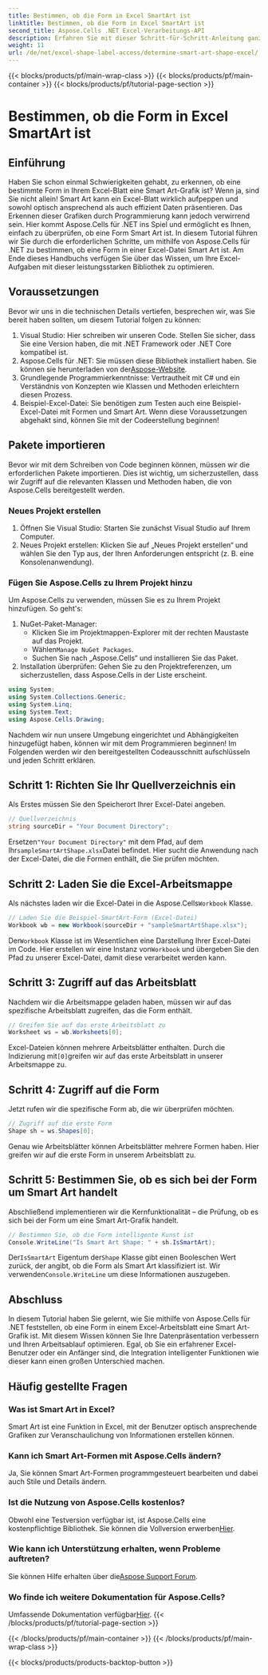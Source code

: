```yaml
---
title: Bestimmen, ob die Form in Excel SmartArt ist
linktitle: Bestimmen, ob die Form in Excel SmartArt ist
second_title: Aspose.Cells .NET Excel-Verarbeitungs-API
description: Erfahren Sie mit dieser Schritt-für-Schritt-Anleitung ganz einfach, wie Sie mit Aspose.Cells für .NET prüfen, ob es sich bei einer Form in Excel um Smart Art handelt. Perfekt für die Automatisierung von Excel-Aufgaben.
weight: 11
url: /de/net/excel-shape-label-access/determine-smart-art-shape-excel/
---
```


{{< blocks/products/pf/main-wrap-class >}}
{{< blocks/products/pf/main-container >}}
{{< blocks/products/pf/tutorial-page-section >}}

# Bestimmen, ob die Form in Excel SmartArt ist

## Einführung
Haben Sie schon einmal Schwierigkeiten gehabt, zu erkennen, ob eine bestimmte Form in Ihrem Excel-Blatt eine Smart Art-Grafik ist? Wenn ja, sind Sie nicht allein! Smart Art kann ein Excel-Blatt wirklich aufpeppen und sowohl optisch ansprechend als auch effizient Daten präsentieren. Das Erkennen dieser Grafiken durch Programmierung kann jedoch verwirrend sein. Hier kommt Aspose.Cells für .NET ins Spiel und ermöglicht es Ihnen, einfach zu überprüfen, ob eine Form Smart Art ist. 
In diesem Tutorial führen wir Sie durch die erforderlichen Schritte, um mithilfe von Aspose.Cells für .NET zu bestimmen, ob eine Form in einer Excel-Datei Smart Art ist. Am Ende dieses Handbuchs verfügen Sie über das Wissen, um Ihre Excel-Aufgaben mit dieser leistungsstarken Bibliothek zu optimieren.
## Voraussetzungen
Bevor wir uns in die technischen Details vertiefen, besprechen wir, was Sie bereit haben sollten, um diesem Tutorial folgen zu können:
1. Visual Studio: Hier schreiben wir unseren Code. Stellen Sie sicher, dass Sie eine Version haben, die mit .NET Framework oder .NET Core kompatibel ist.
2.  Aspose.Cells für .NET: Sie müssen diese Bibliothek installiert haben. Sie können sie herunterladen von der[Aspose-Website](https://releases.aspose.com/cells/net/).
3. Grundlegende Programmierkenntnisse: Vertrautheit mit C# und ein Verständnis von Konzepten wie Klassen und Methoden erleichtern diesen Prozess.
4. Beispiel-Excel-Datei: Sie benötigen zum Testen auch eine Beispiel-Excel-Datei mit Formen und Smart Art.
Wenn diese Voraussetzungen abgehakt sind, können Sie mit der Codeerstellung beginnen!
## Pakete importieren
Bevor wir mit dem Schreiben von Code beginnen können, müssen wir die erforderlichen Pakete importieren. Dies ist wichtig, um sicherzustellen, dass wir Zugriff auf die relevanten Klassen und Methoden haben, die von Aspose.Cells bereitgestellt werden.
### Neues Projekt erstellen
1. Öffnen Sie Visual Studio:
   Starten Sie zunächst Visual Studio auf Ihrem Computer.
2. Neues Projekt erstellen:
   Klicken Sie auf „Neues Projekt erstellen“ und wählen Sie den Typ aus, der Ihren Anforderungen entspricht (z. B. eine Konsolenanwendung).
### Fügen Sie Aspose.Cells zu Ihrem Projekt hinzu
Um Aspose.Cells zu verwenden, müssen Sie es zu Ihrem Projekt hinzufügen. So geht's:
1. NuGet-Paket-Manager:
   - Klicken Sie im Projektmappen-Explorer mit der rechten Maustaste auf das Projekt.
   -  Wählen`Manage NuGet Packages`.
   - Suchen Sie nach „Aspose.Cells“ und installieren Sie das Paket.
2. Installation überprüfen:
   Gehen Sie zu den Projektreferenzen, um sicherzustellen, dass Aspose.Cells in der Liste erscheint. 
```csharp
using System;
using System.Collections.Generic;
using System.Linq;
using System.Text;
using Aspose.Cells.Drawing;
```
Nachdem wir nun unsere Umgebung eingerichtet und Abhängigkeiten hinzugefügt haben, können wir mit dem Programmieren beginnen! Im Folgenden werden wir den bereitgestellten Codeausschnitt aufschlüsseln und jeden Schritt erklären.
## Schritt 1: Richten Sie Ihr Quellverzeichnis ein
Als Erstes müssen Sie den Speicherort Ihrer Excel-Datei angeben.
```csharp
// Quellverzeichnis
string sourceDir = "Your Document Directory";
```
 Ersetzen`"Your Document Directory"` mit dem Pfad, auf dem Ihr`sampleSmartArtShape.xlsx`Datei befindet. Hier sucht die Anwendung nach der Excel-Datei, die die Formen enthält, die Sie prüfen möchten.
## Schritt 2: Laden Sie die Excel-Arbeitsmappe
 Als nächstes laden wir die Excel-Datei in die Aspose.Cells`Workbook` Klasse.
```csharp
// Laden Sie die Beispiel-SmartArt-Form (Excel-Datei)
Workbook wb = new Workbook(sourceDir + "sampleSmartArtShape.xlsx");
```
 Der`Workbook` Klasse ist im Wesentlichen eine Darstellung Ihrer Excel-Datei im Code. Hier erstellen wir eine Instanz von`Workbook` und übergeben Sie den Pfad zu unserer Excel-Datei, damit diese verarbeitet werden kann.
## Schritt 3: Zugriff auf das Arbeitsblatt
Nachdem wir die Arbeitsmappe geladen haben, müssen wir auf das spezifische Arbeitsblatt zugreifen, das die Form enthält.
```csharp
// Greifen Sie auf das erste Arbeitsblatt zu
Worksheet ws = wb.Worksheets[0];
```
 Excel-Dateien können mehrere Arbeitsblätter enthalten. Durch die Indizierung mit`[0]`greifen wir auf das erste Arbeitsblatt in unserer Arbeitsmappe zu. 
## Schritt 4: Zugriff auf die Form
Jetzt rufen wir die spezifische Form ab, die wir überprüfen möchten.
```csharp
// Zugriff auf die erste Form
Shape sh = ws.Shapes[0];
```
Genau wie Arbeitsblätter können Arbeitsblätter mehrere Formen haben. Hier greifen wir auf die erste Form in unserem Arbeitsblatt zu. 
## Schritt 5: Bestimmen Sie, ob es sich bei der Form um Smart Art handelt
Abschließend implementieren wir die Kernfunktionalität – die Prüfung, ob es sich bei der Form um eine Smart Art-Grafik handelt.
```csharp
// Bestimmen Sie, ob die Form intelligente Kunst ist
Console.WriteLine("Is Smart Art Shape: " + sh.IsSmartArt);
```
 Der`IsSmartArt` Eigentum der`Shape` Klasse gibt einen Booleschen Wert zurück, der angibt, ob die Form als Smart Art klassifiziert ist. Wir verwenden`Console.WriteLine` um diese Informationen auszugeben. 
## Abschluss
In diesem Tutorial haben Sie gelernt, wie Sie mithilfe von Aspose.Cells für .NET feststellen, ob eine Form in einem Excel-Arbeitsblatt eine Smart Art-Grafik ist. Mit diesem Wissen können Sie Ihre Datenpräsentation verbessern und Ihren Arbeitsablauf optimieren. Egal, ob Sie ein erfahrener Excel-Benutzer oder ein Anfänger sind, die Integration intelligenter Funktionen wie dieser kann einen großen Unterschied machen. 
## Häufig gestellte Fragen
### Was ist Smart Art in Excel?
Smart Art ist eine Funktion in Excel, mit der Benutzer optisch ansprechende Grafiken zur Veranschaulichung von Informationen erstellen können.
### Kann ich Smart Art-Formen mit Aspose.Cells ändern?
Ja, Sie können Smart Art-Formen programmgesteuert bearbeiten und dabei auch Stile und Details ändern.
### Ist die Nutzung von Aspose.Cells kostenlos?
Obwohl eine Testversion verfügbar ist, ist Aspose.Cells eine kostenpflichtige Bibliothek. Sie können die Vollversion erwerben[Hier](https://purchase.aspose.com/buy).
### Wie kann ich Unterstützung erhalten, wenn Probleme auftreten?
 Sie können Hilfe erhalten über die[Aspose Support Forum](https://forum.aspose.com/c/cells/9).
### Wo finde ich weitere Dokumentation für Aspose.Cells?
 Umfassende Dokumentation verfügbar[Hier](https://reference.aspose.com/cells/net/).
{{< /blocks/products/pf/tutorial-page-section >}}

{{< /blocks/products/pf/main-container >}}
{{< /blocks/products/pf/main-wrap-class >}}

{{< blocks/products/products-backtop-button >}}
